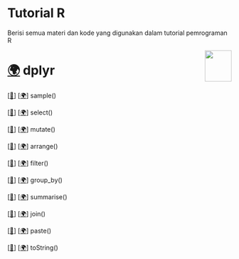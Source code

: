 # Tutorial R

Berisi semua materi dan kode yang digunakan dalam tutorial pemrograman R


<div>
  <img src="https://i0.wp.com/drkeithmcnulty.com/wp-content/uploads/2020/04/dplyr-2.png?fit=680%2C789&ssl=1" data-canonical-src="https://i0.wp.com/drkeithmcnulty.com/wp-content/uploads/2020/04/dplyr-2.png?fit=680%2C789&ssl=1" width="60" height="70" align="right"/>
</div>

# [🌍](https://www.belajarstatistik.com/blog/2020/12/17/dplyr-manipulasi-data/) dplyr

[[📂](dplyr/sample.R)]
[[🌍](https://www.belajarstatistik.com/blog/2020/12/18/dplyr-sample/)]
sample()

[[📂](dplyr/select.R)]
[[🌍](https://www.belajarstatistik.com/blog/2020/12/19/dplyr-select/)]
select()

[[📂](dplyr/mutate.R)]
[[🌍](https://www.belajarstatistik.com/blog/2020/12/21/dplyr-mutate/)]
mutate()

[[📂](dplyr/arrange.R)]
[[🌍](https://www.belajarstatistik.com/blog/2020/12/24/dplyr-arrange/)]
arrange()

[[📂](dplyr/filter.R)]
[[🌍](https://www.belajarstatistik.com/blog/2021/01/10/dplyr-filter/)]
filter()

[[📂](dplyr/group_by.R)]
[[🌍](https://www.belajarstatistik.com/blog/2021/01/14/dplyr-group-by/)]
group_by()

[[📂](dplyr/summarise.R)]
[[🌍](https://www.belajarstatistik.com/blog/2021/01/16/dplyr-summarise/)]
summarise()

[[📂](dplyr/join.R)]
[[🌍](https://www.belajarstatistik.com/blog/2021/01/24/dplyr-join/)]
join()

[[📂](dplyr/paste.R)]
[[🌍](https://www.belajarstatistik.com/blog/2021/01/28/dplyr-paste/)]
paste()

[[📂](dplyr/toString.R)]
[[🌍](https://www.belajarstatistik.com/blog/2021/01/30/dplyr-tostring/)]
toString()